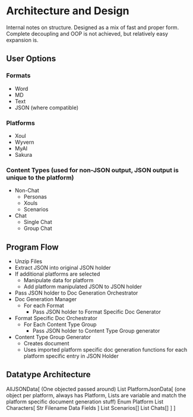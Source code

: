 # Architecture and Design
Internal notes on structure. Designed as a mix of fast and proper form. Complete decoupling and OOP is not achieved, but relatively easy expansion is. 

## User Options
### Formats
* Word
* MD
* Text
* JSON (where compatible)

### Platforms
* Xoul
* Wyvern
* MyAI
* Sakura 

### Content Types (used for non-JSON output, JSON output is unique to the platform)
* Non-Chat
    * Personas
    * Xouls
    * Scenarios
* Chat
    * Single Chat
    * Group Chat

## Program Flow
* Unzip Files
* Extract JSON into original JSON holder
* If additional platforms are selected
    * Manipulate data for platform 
    * Add platform manipulated JSON to JSON holder
* Pass JSON holder to Doc Generation Orchestrator
* Doc Generation Manager
    * For each Format
        * Pass JSON holder to Format Specific Doc Generator
* Format Specific Doc Orchestrator
    * For Each Content Type Group
        * Pass JSON holder to Content Type Group generator
* Content Type Group Generator
    * Creates document
    * Uses imported platform specific doc generation functions for each platform specific entry in JSON Holder

## Datatype Architecture 
AllJSONData[ (One objected passed around)
    List PlatformJsonData[ (one object per platform, always has Platform, Lists are variable and match the platform specific document generation stuff)
        Enum Platform
        List Characters[
            Str Filename
            Data Fields
        ]
        List Scenarios[]
        List Chats[]
    ]
]
